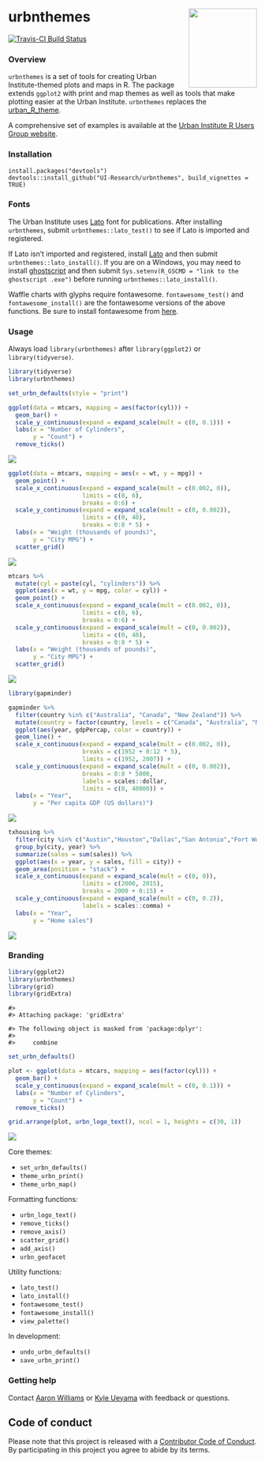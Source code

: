 
<!-- README.md is generated from README.Rmd. Please edit that file -->

# urbnthemes <img src="man/figures/hexsticker.png" align="right" style="width:138.1334px;height:160px;"/>

[![Travis-CI Build
Status](https://travis-ci.org/UI-Research/urbnthemes.svg?branch=master)](https://travis-ci.org/UI-Research/urbnthemes)

### Overview

`urbnthemes` is a set of tools for creating Urban Institute-themed plots
and maps in R. The package extends `ggplot2` with print and map themes
as well as tools that make plotting easier at the Urban Institute.
`urbnthemes` replaces the
[urban\_R\_theme](https://github.com/UrbanInstitute/urban_R_theme).

A comprehensive set of examples is available at the [Urban Institute R
Users Group
website](https://ui-research.github.io/r-at-urban/graphics-guide.html).

### Installation

    install.packages("devtools")
    devtools::install_github("UI-Research/urbnthemes", build_vignettes = TRUE)

### Fonts

The Urban Institute uses [Lato](https://fonts.google.com/specimen/Lato)
font for publications. After installing `urbnthemes`, submit
`urbnthemes::lato_test()` to see if Lato is imported and registered.

If Lato isn’t imported and registered, install
[Lato](https://fonts.google.com/specimen/Lato) and then submit
`urbnthemes::lato_install()`. If you are on a Windows, you may need to
install [ghostscript](https://www.ghostscript.com/download.html) and
then submit `Sys.setenv(R_GSCMD = "link to the ghostscript .exe")`
before running `urbnthemes::lato_install()`.

Waffle charts with glyphs require fontawesome. `fontawesome_test()` and
`fontawesome_install()` are the fontawesome versions of the above
functions. Be sure to install fontawesome from
[here](https://github.com/hrbrmstr/waffle/tree/master/inst/fonts).

### Usage

Always load `library(urbnthemes)` after `library(ggplot2)` or
`library(tidyverse)`.

``` r
library(tidyverse)
library(urbnthemes)

set_urbn_defaults(style = "print")

ggplot(data = mtcars, mapping = aes(factor(cyl))) +
  geom_bar() + 
  scale_y_continuous(expand = expand_scale(mult = c(0, 0.1))) +
  labs(x = "Number of Cylinders",
       y = "Count") +
  remove_ticks()
```

![](man/figures/README-example-1.png)<!-- -->

``` r
ggplot(data = mtcars, mapping = aes(x = wt, y = mpg)) +
  geom_point() +
  scale_x_continuous(expand = expand_scale(mult = c(0.002, 0)), 
                     limits = c(0, 6),
                     breaks = 0:6) +
  scale_y_continuous(expand = expand_scale(mult = c(0, 0.002)), 
                     limits = c(0, 40),
                     breaks = 0:8 * 5) +
  labs(x = "Weight (thousands of pounds)",
       y = "City MPG") +
  scatter_grid()
```

![](man/figures/README-scatter-plot-1-1.png)<!-- -->

``` r
mtcars %>%
  mutate(cyl = paste(cyl, "cylinders")) %>%
  ggplot(aes(x = wt, y = mpg, color = cyl)) +
  geom_point() +
  scale_x_continuous(expand = expand_scale(mult = c(0.002, 0)), 
                     limits = c(0, 6),
                     breaks = 0:6) +
  scale_y_continuous(expand = expand_scale(mult = c(0, 0.002)), 
                     limits = c(0, 40),
                     breaks = 0:8 * 5) +
  labs(x = "Weight (thousands of pounds)",
       y = "City MPG") +
  scatter_grid()
```

![](man/figures/README-scatter-plot-2-1.png)<!-- -->

``` r
library(gapminder)

gapminder %>%
  filter(country %in% c("Australia", "Canada", "New Zealand")) %>%
  mutate(country = factor(country, levels = c("Canada", "Australia", "New Zealand"))) %>%
  ggplot(aes(year, gdpPercap, color = country)) +
  geom_line() +
  scale_x_continuous(expand = expand_scale(mult = c(0.002, 0)), 
                     breaks = c(1952 + 0:12 * 5), 
                     limits = c(1952, 2007)) +
  scale_y_continuous(expand = expand_scale(mult = c(0, 0.002)), 
                     breaks = 0:8 * 5000,
                     labels = scales::dollar, 
                     limits = c(0, 40000)) +
  labs(x = "Year",
       y = "Per capita GDP (US dollars)")
```

![](man/figures/README-line-plot-1.png)<!-- -->

``` r
txhousing %>%
  filter(city %in% c("Austin","Houston","Dallas","San Antonio","Fort Worth")) %>%
  group_by(city, year) %>%
  summarize(sales = sum(sales)) %>%
  ggplot(aes(x = year, y = sales, fill = city)) +
  geom_area(position = "stack") +
  scale_x_continuous(expand = expand_scale(mult = c(0, 0)),
                     limits = c(2000, 2015),
                     breaks = 2000 + 0:15) +  
  scale_y_continuous(expand = expand_scale(mult = c(0, 0.2)), 
                     labels = scales::comma) +
  labs(x = "Year",
       y = "Home sales")
```

![](man/figures/README-area-plot-1.png)<!-- -->

### Branding

``` r
library(ggplot2)
library(urbnthemes)
library(grid)
library(gridExtra)
```

    #> 
    #> Attaching package: 'gridExtra'

    #> The following object is masked from 'package:dplyr':
    #> 
    #>     combine

``` r
set_urbn_defaults()

plot <- ggplot(data = mtcars, mapping = aes(factor(cyl))) +
  geom_bar() + 
  scale_y_continuous(expand = expand_scale(mult = c(0, 0.1))) +
  labs(x = "Number of Cylinders",
       y = "Count") +
  remove_ticks()

grid.arrange(plot, urbn_logo_text(), ncol = 1, heights = c(30, 1))
```

![](man/figures/README-example2-1.png)<!-- -->

Core themes:

  - `set_urbn_defaults()`
  - `theme_urbn_print()`
  - `theme_urbn_map()`

Formatting functions:

  - `urbn_logo_text()`
  - `remove_ticks()`
  - `remove_axis()`
  - `scatter_grid()`
  - `add_axis()`
  - `urbn_geofacet`

Utility functions:

  - `lato_test()`
  - `lato_install()`
  - `fontawesome_test()`
  - `fontawesome_install()`
  - `view_palette()`

In development:

  - `undo_urbn_defaults()`
  - `save_urbn_print()`

### Getting help

Contact [Aaron Williams](awilliams@urban.org) or [Kyle
Ueyama](kueyama@urban.org) with feedback or questions.

## Code of conduct

Please note that this project is released with a [Contributor Code of
Conduct](CODE_OF_CONDUCT.md). By participating in this project you agree
to abide by its terms.
